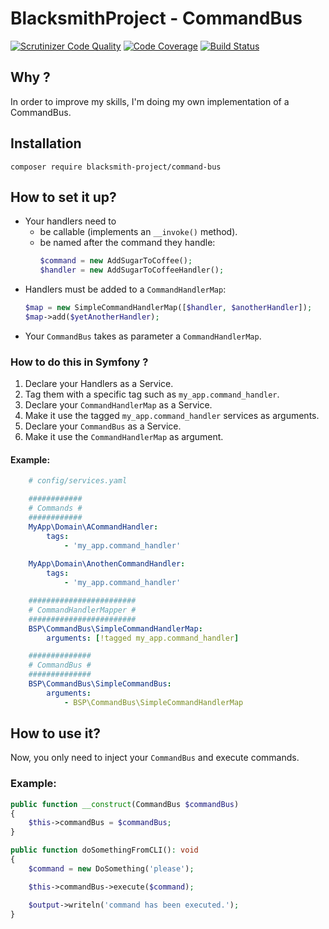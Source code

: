 # BlacksmithProject - CommandBus

[![Scrutinizer Code Quality](https://scrutinizer-ci.com/g/BlacksmithProject/CommandBus/badges/quality-score.png?b=master)](https://scrutinizer-ci.com/g/BlacksmithProject/CommandBus/?branch=master)
[![Code Coverage](https://scrutinizer-ci.com/g/BlacksmithProject/CommandBus/badges/coverage.png?b=master)](https://scrutinizer-ci.com/g/BlacksmithProject/CommandBus/?branch=master)
[![Build Status](https://scrutinizer-ci.com/g/BlacksmithProject/CommandBus/badges/build.png?b=master)](https://scrutinizer-ci.com/g/BlacksmithProject/CommandBus/build-status/master)

## Why ?

In order to improve my skills, I'm doing my own implementation of a CommandBus.

## Installation

`composer require blacksmith-project/command-bus`

## How to set it up?

- Your handlers need to 
    + be callable (implements an `__invoke()` method).
    + be named after the command they handle:   
        ```php
        $command = new AddSugarToCoffee();
        $handler = new AddSugarToCoffeeHandler();
        ```
- Handlers must be added to a `CommandHandlerMap`:
    ```php
    $map = new SimpleCommandHandlerMap([$handler, $anotherHandler]);
    $map->add($yetAnotherHandler);
    ```
- Your `CommandBus` takes as parameter a `CommandHandlerMap`.

### How to do this in Symfony ?
1. Declare your Handlers as a Service.
2. Tag them with a specific tag such as `my_app.command_handler`.
3. Declare your `CommandHandlerMap` as a Service.
4. Make it use the tagged `my_app.command_handler` services as arguments.
5. Declare your `CommandBus` as a Service.
6. Make it use the `CommandHandlerMap` as argument.

#### Example:
```yaml
    # config/services.yaml

    ############
    # Commands #
    ############
    MyApp\Domain\ACommandHandler:
        tags:
            - 'my_app.command_handler'
    
    MyApp\Domain\AnothenCommandHandler:
        tags:
            - 'my_app.command_handler'

    ########################
    # CommandHandlerMapper #
    ########################
    BSP\CommandBus\SimpleCommandHandlerMap:
        arguments: [!tagged my_app.command_handler]

    ##############
    # CommandBus #
    ##############
    BSP\CommandBus\SimpleCommandBus:
        arguments:
            - BSP\CommandBus\SimpleCommandHandlerMap
```

## How to use it?

Now, you only need to inject your `CommandBus` and execute commands.

### Example:
```php
public function __construct(CommandBus $commandBus)
{
    $this->commandBus = $commandBus;
}

public function doSomethingFromCLI(): void
{
    $command = new DoSomething('please');

    $this->commandBus->execute($command);

    $output->writeln('command has been executed.');
}
```
